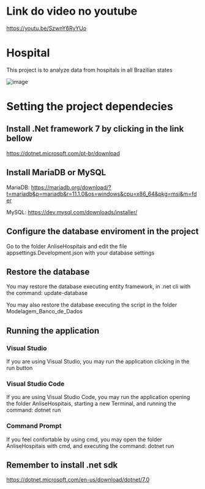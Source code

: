 # Link do video no youtube
https://youtu.be/SzwnY6RyYUo

# Hospital
This project is to analyze data from hospitals in all Brazilian states

![image](https://user-images.githubusercontent.com/51061090/236844959-1f5bb422-3c66-468b-85aa-9fd7477e43ce.png)

# Setting the project dependecies

## Install .Net framework 7 by clicking in the link bellow
https://dotnet.microsoft.com/pt-br/download

## Install MariaDB or MySQL
MariaDB: https://mariadb.org/download/?t=mariadb&p=mariadb&r=11.1.0&os=windows&cpu=x86_64&pkg=msi&m=fder

MySQL: https://dev.mysql.com/downloads/installer/

## Configure the database enviroment in the project
Go to the folder AnliseHospitais and edit the file appsettings.Development.json with your database settings

## Restore the database
You may restore the database executing entity framework, in .net cli with the command: update-database

You may also restore the database executing the script in the folder Modelagem_Banco_de_Dados

## Running the application

### Visual Studio
If you are using Visual Studio, you may run the application clicking in the run button

### Visual Studio Code
If you are using Visual Studio Code, you may run the application opening the folder AnliseHospitais, starting a new Terminal, and running the command: dotnet run

### Command Prompt
If you feel confortable by using cmd, you may open the folder AnliseHospitais with cmd, and executing the command: dotnet run

## Remember to install .net sdk
https://dotnet.microsoft.com/en-us/download/dotnet/7.0


